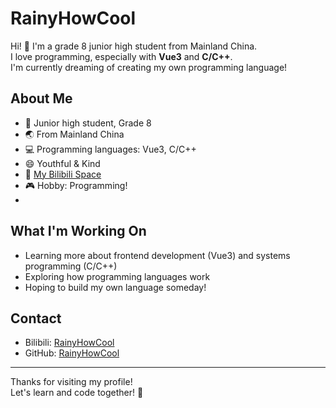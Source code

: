 # RainyHowCool

Hi! 👋 I'm a grade 8 junior high student from Mainland China.  
I love programming, especially with **Vue3** and **C/C++**.  
I'm currently dreaming of creating my own programming language!

## About Me

- 🏫 Junior high student, Grade 8
- 🌏 From Mainland China
- 💻 Programming languages: Vue3, C/C++
- 😄 Youthful & Kind
- 🔗 [My Bilibili Space](https://space.bilibili.com/1192205694)
- 🎮 Hobby: Programming!
- 
## What I'm Working On

- Learning more about frontend development (Vue3) and systems programming (C/C++)
- Exploring how programming languages work
- Hoping to build my own language someday!

## Contact

- Bilibili: [RainyHowCool](https://space.bilibili.com/1192205694)
- GitHub: [RainyHowCool](https://github.com/RainyHowCool)

---

Thanks for visiting my profile!  
Let's learn and code together! 🚀
